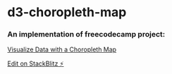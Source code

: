 # d3-choropleth-map

### An implementation of freecodecamp project:
[Visualize Data with a Choropleth Map](https://www.freecodecamp.org/learn/data-visualization/data-visualization-projects/visualize-data-with-a-choropleth-map)

[Edit on StackBlitz ⚡️](https://stackblitz.com/edit/js-qlzz5x)
